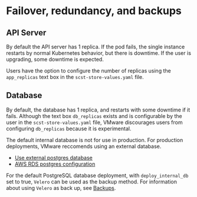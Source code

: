 # Failover, redundancy, and backups

## <a id="API-Server"></a>API Server

By default the API server has 1 replica.
If the pod fails, the single instance restarts by normal Kubernetes behavior, but there is downtime.
If the user is upgrading, some downtime is expected.

Users have the option to configure the number of replicas using the `app_replicas` text box in the `scst-store-values.yaml` file.

##  <a id="database"></a>Database

By default, the database has 1 replica, and restarts with some downtime if it fails. Although the text box `db_replicas` exists and is configurable by the user in the `scst-store-values.yaml` file, VMware discourages users from configuring `db_replicas` because it is experimental.

The default internal database is not for use in production. For production deployments, VMware reccomends using an external database.

- [Use external postgres database](use-external-database.hbs.md)
- [AWS RDS postgres configuration](use-aws-rds.hbs.md)

For the default PostgreSQL database deployment, with `deploy_internal_db` set to true, `Velero` can be used as the backup method.
For information about using `Velero` as back up, see [Backups](backups.hbs.md).

